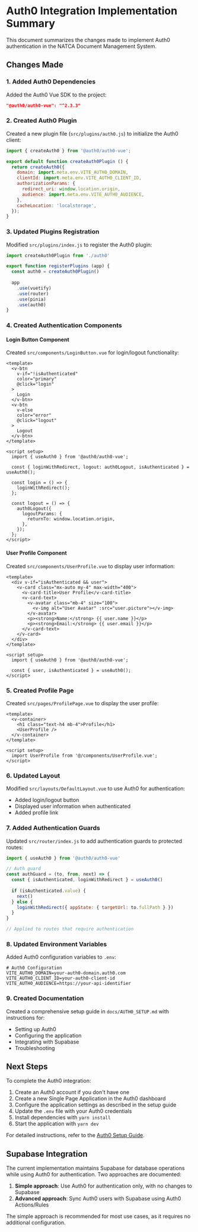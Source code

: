 # Auth0 Integration Implementation Summary

This document summarizes the changes made to implement Auth0 authentication in the NATCA Document Management System.

## Changes Made

### 1. Added Auth0 Dependencies

Added the Auth0 Vue SDK to the project:

```json
"@auth0/auth0-vue": "^2.3.3"
```

### 2. Created Auth0 Plugin

Created a new plugin file (`src/plugins/auth0.js`) to initialize the Auth0 client:

```javascript
import { createAuth0 } from '@auth0/auth0-vue';

export default function createAuth0Plugin () {
  return createAuth0({
    domain: import.meta.env.VITE_AUTH0_DOMAIN,
    clientId: import.meta.env.VITE_AUTH0_CLIENT_ID,
    authorizationParams: {
      redirect_uri: window.location.origin,
      audience: import.meta.env.VITE_AUTH0_AUDIENCE,
    },
    cacheLocation: 'localstorage',
  });
}
```

### 3. Updated Plugins Registration

Modified `src/plugins/index.js` to register the Auth0 plugin:

```javascript
import createAuth0Plugin from './auth0'

export function registerPlugins (app) {
  const auth0 = createAuth0Plugin()
  
  app
    .use(vuetify)
    .use(router)
    .use(pinia)
    .use(auth0)
}
```

### 4. Created Authentication Components

#### Login Button Component

Created `src/components/LoginButton.vue` for login/logout functionality:

```vue
<template>
  <v-btn
    v-if="!isAuthenticated"
    color="primary"
    @click="login"
  >
    Login
  </v-btn>
  <v-btn
    v-else
    color="error"
    @click="logout"
  >
    Logout
  </v-btn>
</template>

<script setup>
  import { useAuth0 } from '@auth0/auth0-vue';

  const { loginWithRedirect, logout: auth0Logout, isAuthenticated } = useAuth0();

  const login = () => {
    loginWithRedirect();
  };

  const logout = () => {
    auth0Logout({
      logoutParams: {
        returnTo: window.location.origin,
      },
    });
  };
</script>
```

#### User Profile Component

Created `src/components/UserProfile.vue` to display user information:

```vue
<template>
  <div v-if="isAuthenticated && user">
    <v-card class="mx-auto my-4" max-width="400">
      <v-card-title>User Profile</v-card-title>
      <v-card-text>
        <v-avatar class="mb-4" size="100">
          <v-img alt="User Avatar" :src="user.picture"></v-img>
        </v-avatar>
        <p><strong>Name:</strong> {{ user.name }}</p>
        <p><strong>Email:</strong> {{ user.email }}</p>
      </v-card-text>
    </v-card>
  </div>
</template>

<script setup>
  import { useAuth0 } from '@auth0/auth0-vue';

  const { user, isAuthenticated } = useAuth0();
</script>
```

### 5. Created Profile Page

Created `src/pages/ProfilePage.vue` to display the user profile:

```vue
<template>
  <v-container>
    <h1 class="text-h4 mb-4">Profile</h1>
    <UserProfile />
  </v-container>
</template>

<script setup>
  import UserProfile from '@/components/UserProfile.vue';
</script>
```

### 6. Updated Layout

Modified `src/layouts/DefaultLayout.vue` to use Auth0 for authentication:

- Added login/logout button
- Displayed user information when authenticated
- Added profile link

### 7. Added Authentication Guards

Updated `src/router/index.js` to add authentication guards to protected routes:

```javascript
import { useAuth0 } from '@auth0/auth0-vue'

// Auth guard
const authGuard = (to, from, next) => {
  const { isAuthenticated, loginWithRedirect } = useAuth0()
  
  if (isAuthenticated.value) {
    next()
  } else {
    loginWithRedirect({ appState: { targetUrl: to.fullPath } })
  }
}

// Applied to routes that require authentication
```

### 8. Updated Environment Variables

Added Auth0 configuration variables to `.env`:

```
# Auth0 Configuration
VITE_AUTH0_DOMAIN=your-auth0-domain.auth0.com
VITE_AUTH0_CLIENT_ID=your-auth0-client-id
VITE_AUTH0_AUDIENCE=https://your-api-identifier
```

### 9. Created Documentation

Created a comprehensive setup guide in `docs/AUTH0_SETUP.md` with instructions for:

- Setting up Auth0
- Configuring the application
- Integrating with Supabase
- Troubleshooting

## Next Steps

To complete the Auth0 integration:

1. Create an Auth0 account if you don't have one
2. Create a new Single Page Application in the Auth0 dashboard
3. Configure the application settings as described in the setup guide
4. Update the `.env` file with your Auth0 credentials
5. Install dependencies with `yarn install`
6. Start the application with `yarn dev`

For detailed instructions, refer to the [Auth0 Setup Guide](./AUTH0_SETUP.md).

## Supabase Integration

The current implementation maintains Supabase for database operations while using Auth0 for authentication. Two approaches are documented:

1. **Simple approach**: Use Auth0 for authentication only, with no changes to Supabase
2. **Advanced approach**: Sync Auth0 users with Supabase using Auth0 Actions/Rules

The simple approach is recommended for most use cases, as it requires no additional configuration.